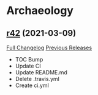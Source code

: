 # <DBM> Archaeology

## [r42](https://github.com/DeadlyBossMods/DBM-Archaeology/tree/r42) (2021-03-09)
[Full Changelog](https://github.com/DeadlyBossMods/DBM-Archaeology/compare/r41...r42) [Previous Releases](https://github.com/DeadlyBossMods/DBM-Archaeology/releases)

- TOC Bump  
- Update CI  
- Update README.md  
- Delete .travis.yml  
- Create ci.yml  
